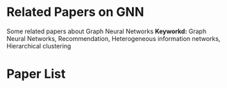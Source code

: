 # Related Papers on GNN
Some related papers about Graph Neural Networks
__Keyworkd:__ Graph Neural Networks, Recommendation, Heterogeneous information networks, Hierarchical clustering

# Paper List
